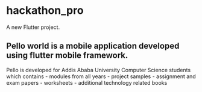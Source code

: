 # hackathon_pro

A new Flutter project.

## Pello world is a mobile application developed using flutter mobile framework.

Pello is developed for Addis Ababa University Computer Science students which contains
      - modules from all years
      - project samples
      - assignment and exam papers
      - worksheets
      - additional technology related books

